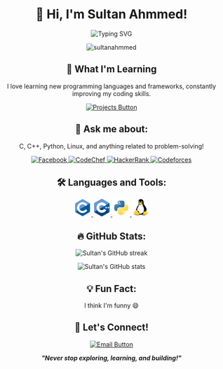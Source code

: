 <h1 align="center">👋 Hi, I'm Sultan Ahmmed!</h1>

<p align="center">
  <img src="https://readme-typing-svg.demolab.com?font=Fira+Code&size=24&pause=1000&color=22F700&center=true&vCenter=true&width=435&lines=Exploring+new+tech+everyday!+💡;Competitive+programmer+and+problem-solver+🚀;C%2C+C%2B%2B%2C+Python%2C+Linux+enthusiast+💻" alt="Typing SVG" />
</p>

<p align="center">
  <img src="https://komarev.com/ghpvc/?username=sultanahmmed&label=Profile%20views&color=0e75b6&style=flat" alt="sultanahmmed" />
</p>

<h2 align="center">🌱 What I'm Learning</h2>
<p align="center">I love learning new programming languages and frameworks, constantly improving my coding skills.</p>
<div align="center">
  <a href="https://github.com/sultanahmmed?tab=repositories" target="_blank">
    <img src="https://img.shields.io/badge/-Check%20out%20my%20Projects!-brightgreen?style=for-the-badge" alt="Projects Button"/>
  </a>
</div>

<h2 align="center">💬 Ask me about:</h2>
<p align="center">C, C++, Python, Linux, and anything related to problem-solving!</p>

<div align="center">
  <a href="https://fb.com/lovetobefriends" target="_blank">
    <img src="https://img.shields.io/badge/-Facebook-1877F2?style=for-the-badge&logo=facebook&logoColor=white" alt="Facebook"/>
  </a>
  <a href="https://www.codechef.com/users/sultan002" target="_blank">
    <img src="https://img.shields.io/badge/-CodeChef-5B4638?style=for-the-badge&logo=codechef&logoColor=white" alt="CodeChef"/>
  </a>
  <a href="https://www.hackerrank.com/coderunner03" target="_blank">
    <img src="https://img.shields.io/badge/-HackerRank-00EA64?style=for-the-badge&logo=hackerrank&logoColor=white" alt="HackerRank"/>
  </a>
  <a href="https://codeforces.com/profile/sultan002" target="_blank">
    <img src="https://img.shields.io/badge/-Codeforces-1F8ACB?style=for-the-badge&logo=codeforces&logoColor=white" alt="Codeforces"/>
  </a>
</div>

<h2 align="center">🛠️ Languages and Tools:</h2>
<p align="center">
  <a href="https://www.cprogramming.com/" target="_blank">
    <img src="https://raw.githubusercontent.com/devicons/devicon/master/icons/c/c-original.svg" alt="C" width="40" height="40"/>
  </a>
  <a href="https://www.w3schools.com/cpp/" target="_blank">
    <img src="https://raw.githubusercontent.com/devicons/devicon/master/icons/cplusplus/cplusplus-original.svg" alt="C++" width="40" height="40"/>
  </a>
  <a href="https://www.python.org/" target="_blank">
    <img src="https://raw.githubusercontent.com/devicons/devicon/master/icons/python/python-original.svg" alt="Python" width="40" height="40"/>
  </a>
  <a href="https://www.linux.org/" target="_blank">
    <img src="https://raw.githubusercontent.com/devicons/devicon/master/icons/linux/linux-original.svg" alt="Linux" width="40" height="40"/>
  </a>
</p>

<h2 align="center">🔥 GitHub Stats:</h2>
<p align="center">
  <img src="https://github-readme-streak-stats.herokuapp.com/?user=sultanahmmed&theme=dark" alt="Sultan's GitHub streak"/>
</p>

<div align="center">
  <img src="https://github-readme-stats.vercel.app/api?username=sultanahmmed&show_icons=true&theme=radical" alt="Sultan's GitHub stats" />
</div>

<h2 align="center">💡 Fun Fact:</h2>
<p align="center">I think I'm funny 😄</p>

<h2 align="center">🚀 Let's Connect!</h2>
<div align="center">
  <a href="mailto:sultan@example.com" target="_blank">
    <img src="https://img.shields.io/badge/Email%20Me!-D44638?style=for-the-badge&logo=gmail&logoColor=white" alt="Email Button"/>
  </a>
</div>

<p align="center">
  <b><i>"Never stop exploring, learning, and building!"</i></b>
</p>
